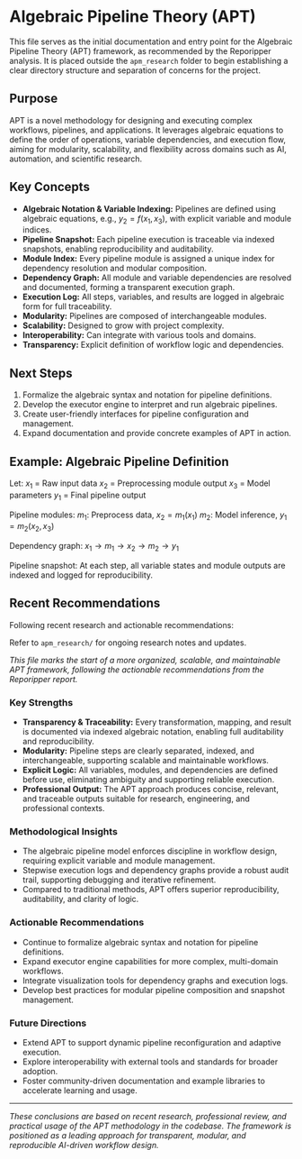 # Algebraic Pipeline Theory (APT)

This file serves as the initial documentation and entry point for the Algebraic Pipeline Theory (APT) framework, as recommended by the Reporipper analysis. It is placed outside the `apm_research` folder to begin establishing a clear directory structure and separation of concerns for the project.

## Purpose

APT is a novel methodology for designing and executing complex workflows, pipelines, and applications. It leverages algebraic equations to define the order of operations, variable dependencies, and execution flow, aiming for modularity, scalability, and flexibility across domains such as AI, automation, and scientific research.

## Key Concepts

 - **Algebraic Notation & Variable Indexing:** Pipelines are defined using algebraic equations, e.g., $y_2 = f(x_1, x_3)$, with explicit variable and module indices.
 - **Pipeline Snapshot:** Each pipeline execution is traceable via indexed snapshots, enabling reproducibility and auditability.
 - **Module Index:** Every pipeline module is assigned a unique index for dependency resolution and modular composition.
 - **Dependency Graph:** All module and variable dependencies are resolved and documented, forming a transparent execution graph.
 - **Execution Log:** All steps, variables, and results are logged in algebraic form for full traceability.
 - **Modularity:** Pipelines are composed of interchangeable modules.
 - **Scalability:** Designed to grow with project complexity.
 - **Interoperability:** Can integrate with various tools and domains.
 - **Transparency:** Explicit definition of workflow logic and dependencies.

## Next Steps

1. Formalize the algebraic syntax and notation for pipeline definitions.
2. Develop the executor engine to interpret and run algebraic pipelines.
3. Create user-friendly interfaces for pipeline configuration and management.
4. Expand documentation and provide concrete examples of APT in action.

## Example: Algebraic Pipeline Definition

Let:
$x_1$ = Raw input data
$x_2$ = Preprocessing module output
$x_3$ = Model parameters
$y_1$ = Final pipeline output

Pipeline modules:
$m_1$: Preprocess data, $x_2 = m_1(x_1)$
$m_2$: Model inference, $y_1 = m_2(x_2, x_3)$

Dependency graph:
$x_1 \rightarrow m_1 \rightarrow x_2 \rightarrow m_2 \rightarrow y_1$

Pipeline snapshot:
At each step, all variable states and module outputs are indexed and logged for reproducibility.

## Recent Recommendations

Following recent research and actionable recommendations:

Refer to `apm_research/` for ongoing research notes and updates.


*This file marks the start of a more organized, scalable, and maintainable APT framework, following the actionable recommendations from the Reporipper report.*




### Key Strengths
- **Transparency & Traceability:** Every transformation, mapping, and result is documented via indexed algebraic notation, enabling full auditability and reproducibility.
- **Modularity:** Pipeline steps are clearly separated, indexed, and interchangeable, supporting scalable and maintainable workflows.
- **Explicit Logic:** All variables, modules, and dependencies are defined before use, eliminating ambiguity and supporting reliable execution.
- **Professional Output:** The APT approach produces concise, relevant, and traceable outputs suitable for research, engineering, and professional contexts.

### Methodological Insights
- The algebraic pipeline model enforces discipline in workflow design, requiring explicit variable and module management.
- Stepwise execution logs and dependency graphs provide a robust audit trail, supporting debugging and iterative refinement.
- Compared to traditional methods, APT offers superior reproducibility, auditability, and clarity of logic.

### Actionable Recommendations
- Continue to formalize algebraic syntax and notation for pipeline definitions.
- Expand executor engine capabilities for more complex, multi-domain workflows.
- Integrate visualization tools for dependency graphs and execution logs.
- Develop best practices for modular pipeline composition and snapshot management.

### Future Directions
- Extend APT to support dynamic pipeline reconfiguration and adaptive execution.
- Explore interoperability with external tools and standards for broader adoption.
- Foster community-driven documentation and example libraries to accelerate learning and usage.

---

*These conclusions are based on recent research, professional review, and practical usage of the APT methodology in the codebase. The framework is positioned as a leading approach for transparent, modular, and reproducible AI-driven workflow design.*
